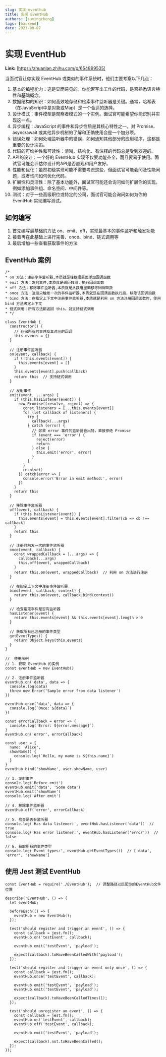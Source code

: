 ```yaml
---
slug: 实现-eventhub
title: 实现 EventHub
authors: [sumingcheng]
tags: [backend]
date: 2023-09-07
---
```


# 实现 EventHub



 **Link:** [https://zhuanlan.zhihu.com/p/654899535]



当面试官让你实现 EventHub 或类似的事件系统时，他们主要考察以下几点：

1. 基本的编程能力：这是显而易见的。你能否写出工作的代码，是否熟悉语言特性和基础概念。
2. 数据结构的知识：如何高效地存储和检索事件监听器是关键。通常，哈希表（在JavaScript中是对象或Map）是一个合适的选择。
3. 设计模式：事件模型是观察者模式的一个实例。面试官可能希望你能识别并实现这一点。
4. 异步编程：JavaScript 的事件和异步性质是其核心特性之一。对 Promise、async/await 或其他异步机制的了解和正确使用会是一个加分项。
5. 错误处理：如何处理监听器中的错误，如何通知其他部分的应用程序，这都是重要的设计决策。
6. 代码的可维护性和可读性：清晰、结构化、有注释的代码总是受到欢迎的。
7. API的设计：一个好的 EventHub 实现不仅要功能齐全，而且要易于使用。面试官可能会评估你设计的API是否直观和用户友好。
8. 性能和优化：虽然初级实现可能不需要考虑这些，但面试官可能会问及性能问题，或者询问如何优化代码。
9. 扩展性和灵活性：除了基本功能外，面试官可能还会询问如何扩展你的实现，例如添加事件组、命名空间、中间件等。
10. 测试：对于一些高级职位或特定的公司，面试官可能会询问如何为你的 EventHub 实现编写测试。

## 如何编写  

1. 首先编写最基础的方法 on、emit、off，实现最基本的事件监听和触发功能
2. 接着再在此基础上进行完善、once、bind、链式调用等
3. 最后增加一些查看获取事件的方法

## EventHub 案例  
```
/*
* on 方法：注册事件监听器,本质就是往数组里面添加回调函数
* emit 方法：发射事件,本质就是遍历数组，执行回调函数
* off 方法：移除事件监听器,本质就是从数组里面移除回调函数
* once 方法：注册只触发一次的事件监听器,本质就是在回调函数执行后，移除该回调函数
* bind 方法：在指定上下文中注册事件监听器,本质就是利用 on 方法注册回调函数时，使用 bind 方法绑定上下文
* 链式调用：所有方法都返回 this，就支持链式调用
* */

class EventHub {
  constructor() {
    // 存储所有的事件及其对应的回调
    this.events = {}
  }

  // 注册事件监听器
  on(event, callback) {
    if (!this.events[event]) {
      this.events[event] = []
    }
    this.events[event].push(callback)
    return this  // 支持链式调用
  }

  // 发射事件
  emit(event, ...args) {
    if (this.hasListener(event)) {
      new Promise((resolve, reject) => {
        const listeners = [...this.events[event]]
        for (let callback of listeners) {
          try {
            callback(...args)
          } catch (error) {
            // 如果 error 事件的监听器也出错，直接拒绝 Promise
            if (event === 'error') {
              reject(error)
              return
            } else {
              this.emit('error', error)
            }
          }
        }
        resolve()
      }).catch(error => {
        console.error('Error in emit method:', error)
      })
    }
    return this
  }

  // 移除事件监听器
  off(event, callback) {
    if (this.hasListener(event)) {
      this.events[event] = this.events[event].filter(cb => cb !== callback)
    }
    return this
  }

  // 注册只触发一次的事件监听器
  once(event, callback) {
    const wrappedCallback = (...args) => {
      callback(...args)
      this.off(event, wrappedCallback)
    }
    return this.on(event, wrappedCallback)  // 利用 on 方法进行注册
  }

  // 在指定上下文中注册事件监听器
  bind(event, callback, context) {
    return this.on(event, callback.bind(context))
  }

  // 检查指定事件是否有监听器
  hasListener(event) {
    return this.events[event] && this.events[event].length > 0
  }

  // 获取所有已注册的事件类型
  getEventTypes() {
    return Object.keys(this.events)
  }
}

//  使用示例
// 1. 获取 EventHub 的实例
const eventHub = new EventHub()

// 2. 注册事件监听器
eventHub.on('data', data => {
  console.log(data)
  throw new Error('Sample error from data listener')
})

eventHub.once('data', data => {
  console.log(`Once: ${data}`)
})

const errorCallback = error => {
  console.log(`Error: ${error.message}`)
}
eventHub.on('error', errorCallback)

const user = {
  name: 'Alice',
  showName() {
    console.log(`Hello, my name is ${this.name}`)
  }
}
eventHub.bind('showName', user.showName, user)

// 3. 发射事件
console.log('Before emit')
eventHub.emit('data', 'Some data')
eventHub.emit('showName')
console.log('After emit')

// 4. 移除事件监听器
eventHub.off('error', errorCallback)

// 5. 检查是否有监听器
console.log('Has data listener:', eventHub.hasListener('data'))  // true
console.log('Has error listener:', eventHub.hasListener('error'))  // false

// 6. 获取所有的事件类型
console.log('Event types:', eventHub.getEventTypes())  // ['data', 'error', 'showName']

```
## 使用 Jest 测试 EventHub  
```
const EventHub = require('./EventHub');  // 调整路径以匹配你的EventHub文件位置

describe('EventHub', () => {
  let eventHub;

  beforeEach(() => {
    eventHub = new EventHub();
  });

  test('should register and trigger an event', () => {
    const callback = jest.fn();
    eventHub.on('testEvent', callback);
    
    eventHub.emit('testEvent', 'payload');
    
    expect(callback).toHaveBeenCalledWith('payload');
  });

  test('should register and trigger an event only once', () => {
    const callback = jest.fn();
    eventHub.once('testEvent', callback);
    
    eventHub.emit('testEvent', 'payload');
    eventHub.emit('testEvent', 'payload');
    
    expect(callback).toHaveBeenCalledTimes(1);
  });

  test('should unregister an event', () => {
    const callback = jest.fn();
    eventHub.on('testEvent', callback);
    eventHub.off('testEvent', callback);
    
    eventHub.emit('testEvent', 'payload');
    
    expect(callback).not.toHaveBeenCalled();
  });
});

```